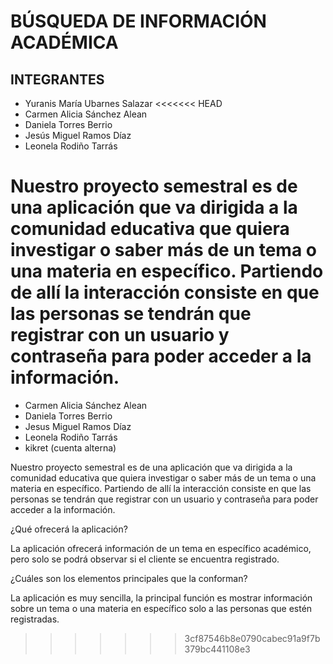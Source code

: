 # BÚSQUEDA DE INFORMACIÓN  ACADÉMICA

## INTEGRANTES 
- Yuranis María Ubarnes Salazar
<<<<<<< HEAD
-  Carmen Alicia Sánchez Alean 
- Daniela Torres Berrio
- Jesús Miguel Ramos Díaz
- Leonela Rodiño Tarrás

Nuestro proyecto semestral es de una aplicación que va dirigida a la comunidad educativa que quiera investigar o saber más de un tema o una materia en específico. Partiendo de allí la interacción consiste en que las personas se tendrán que registrar con un usuario y contraseña para poder acceder a la información.     
=======
- Carmen Alicia Sánchez Alean 
- Daniela Torres Berrio
- Jesus Miguel Ramos Díaz
- Leonela Rodiño Tarrás
- kikret (cuenta alterna)

Nuestro proyecto semestral es de una aplicación que va dirigida a la comunidad educativa que quiera investigar o saber más de un tema o una materia en específico. Partiendo de allí la interacción consiste en que las personas se tendrán que registrar con un usuario y contraseña para poder acceder a la información.     

¿Qué ofrecerá la aplicación? 

La aplicación ofrecerá información de un tema en específico académico, pero solo se podrá observar si el cliente se encuentra registrado.

¿Cuáles son los elementos principales que la conforman?

La aplicación es muy sencilla, la principal función es mostrar información sobre un tema o una materia en específico solo a las personas que estén registradas.
>>>>>>> 3cf87546b8e0790cabec91a9f7b379bc441108e3
